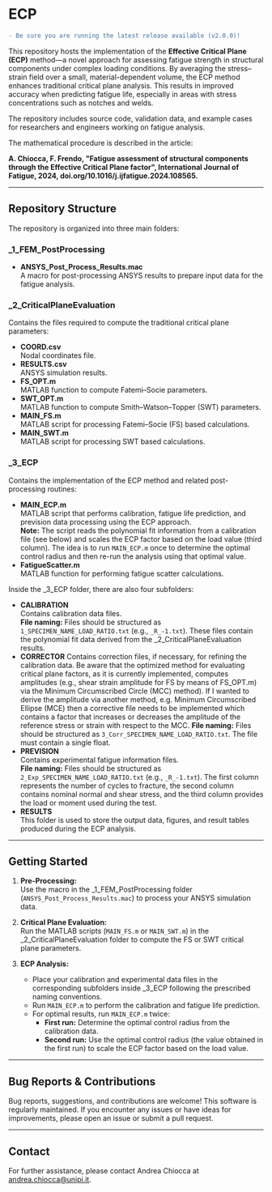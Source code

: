 # ECP
```diff
- Be sure you are running the latest release available (v2.0.0)!
```
This repository hosts the implementation of the **Effective Critical Plane (ECP)** method—a novel approach for assessing fatigue strength in structural components under complex loading conditions. By averaging the stress–strain field over a small, material-dependent volume, the ECP method enhances traditional critical plane analysis. This results in improved accuracy when predicting fatigue life, especially in areas with stress concentrations such as notches and welds.

The repository includes source code, validation data, and example cases for researchers and engineers working on fatigue analysis.

The mathematical procedure is described in the article:

**A. Chiocca, F. Frendo, "Fatigue assessment of structural components through the Effective Critical Plane factor", International Journal of Fatigue, 2024, doi.org/10.1016/j.ijfatigue.2024.108565.**

---

## Repository Structure

The repository is organized into three main folders:

### _1_FEM_PostProcessing
- **ANSYS_Post_Process_Results.mac**  
  A macro for post-processing ANSYS results to prepare input data for the fatigue analysis.

### _2_CriticalPlaneEvaluation
Contains the files required to compute the traditional critical plane parameters:
- **COORD.csv**  
  Nodal coordinates file.
- **RESULTS.csv**  
  ANSYS simulation results.
- **FS_OPT.m**  
  MATLAB function to compute Fatemi–Socie parameters.
- **SWT_OPT.m**  
  MATLAB function to compute Smith–Watson–Topper (SWT) parameters.
- **MAIN_FS.m**  
  MATLAB script for processing Fatemi–Socie (FS) based calculations.
- **MAIN_SWT.m**  
  MATLAB script for processing SWT based calculations.

### _3_ECP
Contains the implementation of the ECP method and related post-processing routines:
- **MAIN_ECP.m**  
  MATLAB script that performs calibration, fatigue life prediction, and prevision data processing using the ECP approach.  
  **Note:** The script reads the polynomial fit information from a calibration file (see below) and scales the ECP factor based on the load value (third column). The idea is to run `MAIN_ECP.m` once to determine the optimal control radius and then re-run the analysis using that optimal value.
- **FatigueScatter.m**  
  MATLAB function for performing fatigue scatter calculations.

Inside the _3_ECP folder, there are also four subfolders:
- **CALIBRATION**  
  Contains calibration data files.  
  **File naming:** Files should be structured as `1_SPECIMEN_NAME_LOAD_RATIO.txt` (e.g., `_R_-1.txt`). These files contain the polynomial fit data derived from the _2_CriticalPlaneEvaluation results.
- **CORRECTOR**
  Contains correction files, if necessary, for refining the calibration data. Be aware that the optimized method for evaluating critical plane factors, as it is currently implemented, computes amplitudes (e.g., shear strain amplitude for FS by means of FS_OPT.m) via the Minimum Circumscribed Circle (MCC) method). If I wanted to derive the amplitude via another method, e.g. Minimum Circumscribed Ellipse (MCE) then a corrective file needs to be implemented which contains a factor that increases or decreases the amplitude of the reference stress or strain with respect to the MCC.
  **File naming:** Files should be structured as `3_Corr_SPECIMEN_NAME_LOAD_RATIO.txt`. The file must contain a single float.
- **PREVISION**  
  Contains experimental fatigue information files.  
  **File naming:** Files should be structured as `2_Exp_SPECIMEN_NAME_LOAD_RATIO.txt` (e.g., `_R_-1.txt`). The first column represents the number of cycles to fracture, the second column contains nominal normal and shear stress, and the third column provides the load or moment used during the test.
- **RESULTS**  
  This folder is used to store the output data, figures, and result tables produced during the ECP analysis.

---

## Getting Started

1. **Pre-Processing:**  
   Use the macro in the _1_FEM_PostProcessing folder (`ANSYS_Post_Process_Results.mac`) to process your ANSYS simulation data.

2. **Critical Plane Evaluation:**  
   Run the MATLAB scripts (`MAIN_FS.m` or `MAIN_SWT.m`) in the _2_CriticalPlaneEvaluation folder to compute the FS or SWT critical plane parameters.

3. **ECP Analysis:**  
   - Place your calibration and experimental data files in the corresponding subfolders inside _3_ECP following the prescribed naming conventions.
   - Run `MAIN_ECP.m` to perform the calibration and fatigue life prediction.
   - For optimal results, run `MAIN_ECP.m` twice:  
     - **First run:** Determine the optimal control radius from the calibration data.  
     - **Second run:** Use the optimal control radius (the value obtained in the first run) to scale the ECP factor based on the load value.

---

## Bug Reports & Contributions

Bug reports, suggestions, and contributions are welcome! This software is regularly maintained. If you encounter any issues or have ideas for improvements, please open an issue or submit a pull request.

---

## Contact

For further assistance, please contact Andrea Chiocca at [andrea.chiocca@unipi.it](mailto:andrea.chiocca@unipi.it).
